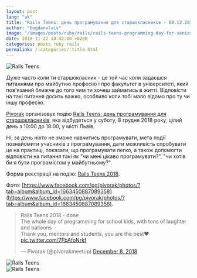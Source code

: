 ```yaml
---
layout: post
lang: "uk"
title: "Rails Teens: день програмування для старшокласників - 08.12.2018 - м. Львів"
author: "bogdanvlviv"
image: "/images/posts/ruby/rails/rails-teens-programming-day-for-senior-pupils-08-12-2018-lviv/rails_teens.jpg"
date: 2018-11-22 18:42:00 +0200
categories: posts ruby rails
permalink: /:categories/:title.html
---
```


<div class="picture">
  <img src="{{ "/images/posts/ruby/rails/rails-teens-programming-day-for-senior-pupils-08-12-2018-lviv/rails_teens.jpg" | absolute_url }}" title="Rails Teens" loading="lazy">
</div>

Дуже часто коли ти старшокласник - це той час коли задаєшся питаннями про майбутню професію і про факультет в університеті, який пов'язаний ближче до того чим ти хочеш займатись в житті.
Відповісти на такі питання досить важко, особливо коли тобі мало відомо про ту чи іншу професію.

[Pivorak](https://pivorak.com/about) організовує подію [Rails Teens: день програмування для старшокласників](https://www.facebook.com/events/1209262009228177), яка відбудеться у суботу, 8 грудня 2018 року, цілий день з 10:00 до 18:00, у місті Львів.

Ні, за день ніхто не зможе навчитись програмувати, мета події познайомити учасників з програмування, дати можливість спробувати це на практиці, показати, що програмувати легко, а також допомогти відповісти на питання такі як "чи мені цікаво програмувати?", "чи хотів би я бути програмістом у майбутньому?".

Форма реєстрації на подію: [Rails Teens 2018](https://docs.google.com/forms/d/e/1FAIpQLSdMFI4vC2Z9So2u0ocJiyM1ORUjiIDgrcoCTLo6RnNdYRviaQ/viewform).

Фото: [https://www.facebook.com/pg/pivorak/photos/?tab=album&album_id=1663450887089358](https://www.facebook.com/pg/pivorak/photos/?tab=album&album_id=1663450887089358).

<blockquote class="twitter-tweet" data-lang="en"><p lang="en" dir="ltr">Rails Teens 2018 - done<br>The whole day of programming for school kids, with tons of laughter and balloons<br>Thank you, mentors and students, you are the best❤️ <a href="https://t.co/7FbAfoNrkf">pic.twitter.com/7FbAfoNrkf</a></p>&mdash; Pivorak (@pivorakmeetup) <a href="https://twitter.com/pivorakmeetup/status/1071455108137971713?ref_src=twsrc%5Etfw">December 8, 2018</a></blockquote>

<div class="picture">
  <img src="{{ "/images/posts/ruby/rails/rails-teens-programming-day-for-senior-pupils-08-12-2018-lviv/1.jpg" | absolute_url }}" title="Rails Teens" loading="lazy">
</div>

<div class="picture">
  <img src="{{ "/images/posts/ruby/rails/rails-teens-programming-day-for-senior-pupils-08-12-2018-lviv/2.jpg" | absolute_url }}" title="Rails Teens" loading="lazy">
</div>
